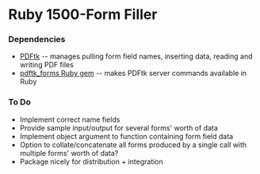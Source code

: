 Ruby 1500-Form Filler
=========================

### Dependencies
* [PDFtk](https://www.pdflabs.com/tools/pdftk-server/) -- manages pulling form field names, inserting data, reading and writing PDF files
* [pdftk\_forms Ruby gem](http://www.rubydoc.info/gems/pdftk_forms/0.1.0) -- makes PDFtk server commands available in Ruby

### To Do
 * Implement correct name fields
 * Provide sample input/output for several forms' worth of data
 * Implement object argument to function containing form field data
 * Option to collate/concatenate all forms produced by a single call with multiple forms' worth of data?
 * Package nicely for distribution + integration
